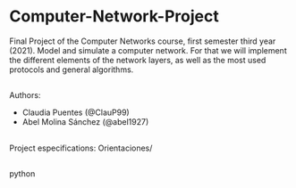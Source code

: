 # Computer-Network-Project
Final Project of the Computer Networks course, first semester third year (2021). Model and simulate a computer network. For that we will implement the different elements of the network layers, as well as the most used protocols and general algorithms.

##

Authors:
 
 - Claudia Puentes (@ClauP99)
 - Abel Molina Sánchez (@abel1927)
 
##

Project especifications: Orientaciones/

##

python
